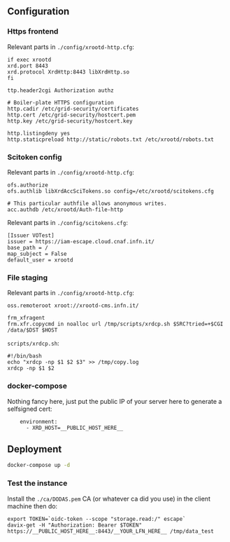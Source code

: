 ## Configuration

### Https frontend

Relevant parts in `./config/xrootd-http.cfg`:

```
if exec xrootd  
xrd.port 8443 
xrd.protocol XrdHttp:8443 libXrdHttp.so 
fi

ttp.header2cgi Authorization authz 
  
# Boiler-plate HTTPS configuration 
http.cadir /etc/grid-security/certificates
http.cert /etc/grid-security/hostcert.pem
http.key /etc/grid-security/hostcert.key
  
http.listingdeny yes 
http.staticpreload http://static/robots.txt /etc/xrootd/robots.txt 

```

### Scitoken config

Relevant parts in `./config/xrootd-http.cfg`:

```
ofs.authorize 
ofs.authlib libXrdAccSciTokens.so config=/etc/xrootd/scitokens.cfg 
  
# This particular authfile allows anonymous writes. 
acc.authdb /etc/xrootd/Auth-file-http
```

Relevant parts in `./config/scitokens.cfg`:

```
[Issuer VOTest] 
issuer = https://iam-escape.cloud.cnaf.infn.it/
base_path = / 
map_subject = False 
default_user = xrootd
```

### File staging

Relevant parts in `./config/xrootd-http.cfg`:

```
oss.remoteroot xroot://xrootd-cms.infn.it/

frm_xfragent  
frm.xfr.copycmd in noalloc url /tmp/scripts/xrdcp.sh $SRC?tried=+$CGI /data/$DST $HOST
```

`scripts/xrdcp.sh`:

```
#!/bin/bash  
echo "xrdcp -np $1 $2 $3" >> /tmp/copy.log  
xrdcp -np $1 $2 
```

### docker-compose

Nothing fancy here, just put the public IP of your server here to generate a selfsigned cert:

```
    environment:
      - XRD_HOST=__PUBLIC_HOST_HERE__
```

## Deployment

```bash
docker-compose up -d
```

### Test the instance

Install the `./ca/DODAS.pem` CA (or whatever ca did you use) in the client machine then do:

```
export TOKEN=`oidc-token --scope "storage.read:/" escape`
davix-get -H "Authorization: Bearer $TOKEN" https://__PUBLIC_HOST_HERE__:8443/__YOUR_LFN_HERE__ /tmp/data_test
```
